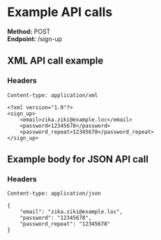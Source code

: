 # Example API calls

**Method:** POST  
**Endpoint:** /sign-up

## XML API call example

### Headers

`Content-type: application/xml`

```
<?xml version="1.0"?>
<sign_up>
    <email>zika.ziki@example.loc</email>
    <password>12345678</password>
    <password_repeat>12345678</password_repeat>
</sign_up>
```

## Example body for JSON API call

### Headers

`Content-type: application/json`

```
{
    "email": "zika.ziki@example.loc",
    "password": "12345678",
    "password_repeat": "12345678"
}
```